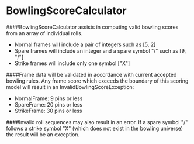# BowlingScoreCalculator
####BowlingScoreCalculator assists in computing valid bowling scores from an array of individual rolls.
 * Normal frames will include a pair of integers such as [5, 2]
 * Spare frames will include an integer and a spare symbol "/" such as [9, "/"]
 * Strike frames will include only one symbol ["X"]

####Frame data will be validated in accordance with current accepted bowling rules. Any frame score which exceeds the boundary of this scoring model will result in an InvalidBowlingScoreException:
 * NormalFrame: 9 pins or less
 * SpareFrame: 20 pins or less
 * StrikeFrame: 30 pins or less

####Invalid roll sequences may also result in an error. If a spare symbol "/" follows a strike symbol "X" (which does not exist in the bowling universe) the result will be an exception.